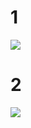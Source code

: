 # 1
![](https://github.com/zgrcnltnk/News-App/blob/master/src/img/1.jpg)

# 2
![](https://github.com/zgrcnltnk/News-App/blob/master/src/img/2.jpg)
